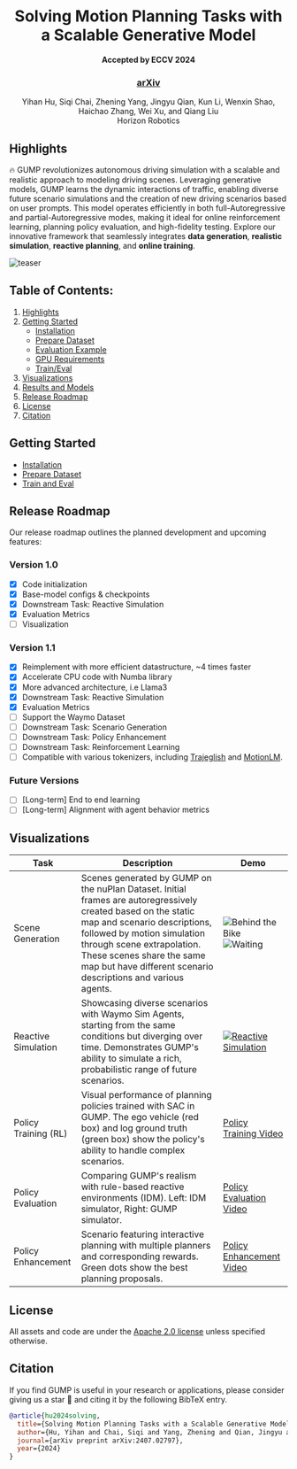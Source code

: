 <div align="center">   
  
# Solving Motion Planning Tasks with a Scalable Generative Model 

**Accepted by ECCV 2024**

</div>

<h3 align="center">
  <a href="https://arxiv.org/abs/2407.02797">arXiv</a> 
</h3>

<div style="text-align:center">
  Yihan Hu, Siqi Chai, Zhening Yang, Jingyu Qian, Kun Li, Wenxin Shao, Haichao Zhang, Wei Xu, and Qiang Liu<br>
  Horizon Robotics
</div>





## Highlights <a name="high"></a>
🔥 GUMP revolutionizes autonomous driving simulation with a scalable and realistic approach to modeling driving scenes. Leveraging generative models, GUMP learns the dynamic interactions of traffic, enabling diverse future scenario simulations and the creation of new driving scenarios based on user prompts. This model operates efficiently in both full-Autoregressive and partial-Autoregressive modes, making it ideal for online reinforcement learning, planning policy evaluation, and high-fidelity testing. Explore our innovative framework that seamlessly integrates **data generation**, **realistic simulation**, **reactive planning**, and **online training**.

![teaser](sources/framework.png)

## Table of Contents:
1. [Highlights](#high)
2. [Getting Started](#start)
   - [Installation](docs/INSTALL.md)
   - [Prepare Dataset](docs/DATA_PREP.md)
   - [Evaluation Example](docs/TRAIN_EVAL.md#example)
   - [GPU Requirements](docs/TRAIN_EVAL.md#gpu)
   - [Train/Eval](docs/TRAIN_EVAL.md)
4. [Visualizations](#vis)
3. [Results and Models](#models)
4. [Release Roadmap](#todos)
5. [License](#license)
6. [Citation](#citation)


## Getting Started
- [Installation](docs/install.md)
- [Prepare Dataset](docs/prepare_dataset.md)
- [Train and Eval](docs/train_eval.md)


## Release Roadmap <a name="todos"></a>
Our release roadmap outlines the planned development and upcoming features:
### Version 1.0
- [x] Code initialization
- [x] Base-model configs & checkpoints
- [x] Downstream Task: Reactive Simulation
- [x] Evaluation Metrics
- [ ] Visualization

### Version 1.1
- [x] Reimplement with more efficient datastructure, ~4 times faster
- [x] Accelerate CPU code with Numba library
- [x] More advanced architecture, i.e Llama3
- [x] Downstream Task: Reactive Simulation
- [x] Evaluation Metrics
- [ ] Support the Waymo Dataset
- [ ] Downstream Task: Scenario Generation
- [ ] Downstream Task: Policy Enhancement
- [ ] Downstream Task: Reinforcement Learning
- [ ] Compatible with various tokenizers, including [Trajeglish](https://arxiv.org/abs/2312.04535) and [MotionLM](https://arxiv.org/abs/2309.16534).

### Future Versions
- [ ] [Long-term] End to end learning
- [ ] [Long-term] Alignment with agent behavior metrics

## Visualizations <a name="vis"></a>

| Task                | Description                                                                                                                 | Demo                                                                                                       |
| ------------------- | --------------------------------------------------------------------------------------------------------------------------- | ---------------------------------------------------------------------------------------------------------- |
| Scene Generation    | Scenes generated by GUMP on the nuPlan Dataset. Initial frames are autoregressively created based on the static map and scenario descriptions, followed by motion simulation through scene extrapolation. These scenes share the same map but have different scenario descriptions and various agents. | ![Behind the Bike](sources/behind_bike.gif) ![Waiting](sources/low_speed.gif)                    |
| Reactive Simulation | Showcasing diverse scenarios with Waymo Sim Agents, starting from the same conditions but diverging over time. Demonstrates GUMP's ability to simulate a rich, probabilistic range of future scenarios.  | [![Reactive Simulation](https://img.youtube.com/vi/sjSx3R05FDE/maxresdefault.jpg)](https://storage.googleapis.com/93935945854-us-central1-blueprint-config/diverse_future.mp4)|
| Policy Training (RL) | Visual performance of planning policies trained with SAC in GUMP. The ego vehicle (red box) and log ground truth (green box) show the policy's ability to handle complex scenarios. | [Policy Training Video](sources/scene3.mp4) |
| Policy Evaluation | Comparing GUMP's realism with rule-based reactive environments (IDM). Left: IDM simulator, Right: GUMP simulator. | [Policy Evaluation Video](sources/scenario2.mp4) |
| Policy Enhancement | Scenario featuring interactive planning with multiple planners and corresponding rewards. Green dots show the best planning proposals. | [Policy Enhancement Video](sources/figure_b.mp4) |


## License <a name="license"></a>

All assets and code are under the [Apache 2.0 license](./LICENSE) unless specified otherwise.

## Citation <a name="citation"></a>
If you find GUMP is useful in your research or applications, please consider giving us a star 🌟 and citing it by the following BibTeX entry.
```bibtex
@article{hu2024solving,
  title={Solving Motion Planning Tasks with a Scalable Generative Model},
  author={Hu, Yihan and Chai, Siqi and Yang, Zhening and Qian, Jingyu and Li, Kun and Shao, Wenxin and Zhang, Haichao and Xu, Wei and Liu, Qiang},
  journal={arXiv preprint arXiv:2407.02797},
  year={2024}
}
```
